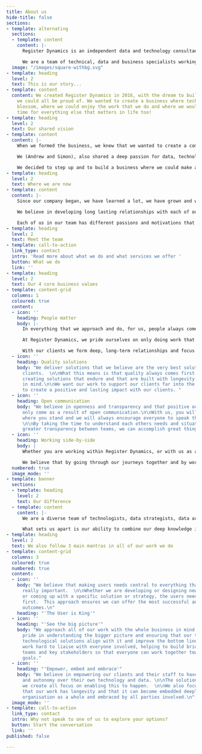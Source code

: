 ```yaml
---
title: About us
hide-title: false
sections:
- template: alternating
  sections:
  - template: content
    content: |-
      Register Dynamics is an independent data and technology consultancy based in the UK.

      We are a team of technical, data and business specialists working with public and private organisations to support them with their technical and data challenges.
  image: "/images/square-withbg.svg"
- template: heading
  level: 2
  text: This is our story...
- template: content
  content: We created Register Dynamics in 2016, with the dream to build a business
    we could all be proud of. We wanted to create a business where technology could
    blossom, where we could enjoy the work that we do and where we would also have
    time for everything else that matters in life too!
- template: heading
  level: 2
  text: Our shared vision
- template: content
  content: |-
    When we formed the business, we knew that we wanted to create a company based on our shared values of openness, honesty and integrity. A place where people come first, where everyone’s voice is equal and where technology can be harnessed as a tool to support everything that we do.

    We (Andrew and Simon), also shared a deep passion for data, technology and making things better. We were both well established in our careers as technologists, data specialists and as business people but we both felt as though we had much more to give.

    We decided to step up and to build a business where we could make a more direct, positive impact in the market and to improve how people can use technology more efficiently and access their data more effectively.
- template: heading
  level: 2
  text: Where we are now
- template: content
  content: |-
    Since our company began, we have learned a lot, we have grown and we have had the honour of working with some amazing and diverse organisations (see our Case Studies).

    We believe in developing long lasting relationships with each of our clients and strive to be their trusted partners.

    Each of us in our team has different passions and motivations that drive us and that have brought us to where we are today. As a company we appreciate our similarities and celebrate our differences. Every day we continue to build this dream together.
- template: heading
  level: 2
  text: Meet the team
- template: call-to-action
  link_type: contact
  intro: 'Read more about what we do and what services we offer '
  button: What we do
  link: ''
- template: heading
  level: 2
  text: Our 4 core business values
- template: content-grid
  columns: 1
  coloured: true
  content:
  - icon: ''
    heading: People matter
    body: |-
      In everything that we approach and do, for us, people always come first.

      At Register Dynamics, we pride ourselves on only doing work that we love and on making sure that everyone has the time and space to explore all of their interests both inside and outside of work.

      With our clients we form deep, long-term relationships and focus on what matters most to them. We focus on the user needs and work hard to ensure that their voice is heard and taken seriously.
  - icon: ''
    heading: Quality solutions
    body: "We deliver solutions that we believe are the very best solutions for our
      clients.  \n\nWhat this means is that quality always comes first along with
      creating solutions that endure and that are built with longevity and scalability
      in mind.\n\nWe want our work to support our clients far into the future and
      to create a positive and lasting impact with our clients. "
  - icon: ''
    heading: Open communication
    body: "We believe in openness and transparency and that positive outcomes can
      only come as a result of open communication.\n\nWith us, you will always know
      where you stand and we will always encourage everyone to speak their minds.
      \n\nBy taking the time to understand each others needs and situation, and encouraging
      greater transparency between teams, we can accomplish great things."
  - icon: ''
    heading: Working side-by-side
    body: |
      Whether you are working within Register Dynamics, or with us as a client, we will be working with you side-by-side.

      We believe that by going through our journeys together and by working collaboratively as partners (rather than working for you or you working for us), we will create a much stronger team and end result.
  numbered: true
  image_mode: ''
- template: banner
  sections:
  - template: heading
    level: 2
    text: Our difference
  - template: content
    content: |-
      We are a diverse team of technologists, data strategists, data architects, executive leaders and business developers.

      What sets us apart is our ability to combine our deep knowledge in technology with our strong business acumen. This is made possible from our wealth of experience working at and with senior executives at the highest levels in a variety of organisations.
- template: heading
  level: 2
  text: We also follow 3 main mantras in all of our work we do
- template: content-grid
  columns: 3
  coloured: true
  numbered: true
  content:
  - icon: ''
    body: "We believe that making users needs central to everything that we do is
      really important.  \n\nWhether we are developing or designing new technology,
      or coming up with a specific solution or strategy, the users needs always come
      first.  This approach ensures we can offer the most successful and long lasting
      outcomes.\n"
    heading: "'The User is King'"
  - icon: ''
    heading: "'See the big picture'"
    body: "We approach all of our work with the whole business in mind. \n\nWe take
      pride in understanding the bigger picture and ensuring that our technology and
      technological solutions align with it and improve the bottom line.\n\nWe also
      work hard to liaise with everyone involved, helping to build bridges between
      teams and key stakeholders so that everyone can work together towards the same
      goals."
  - icon: ''
    heading: "'Empower, embed and embrace'"
    body: "We believe in empowering our clients and their staff to have full control
      and autonomy over their own technology and data. \n\nThe solutions and tools
      we create all focus on enabling this to happen.  \n\nWe also focus on ensuring
      that our work has longevity and that it can become embedded deeply into the
      organisation as a whole and embraced by all parties involved.\n"
  image_mode: ''
- template: call-to-action
  link_type: contact
  intro: Why not speak to one of us to explore your options?
  button: Start the conversation
  link: ''
published: false

---
```

